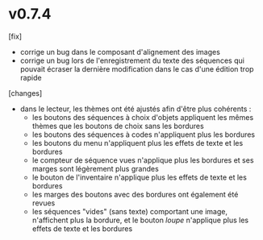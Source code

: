 # v0.7.4

[fix]
+ corrige un bug dans le composant d'alignement des images
+ corrige un bug lors de l'enregistrement du texte des séquences qui pouvait écraser la dernière modification dans le cas d'une édition trop rapide

[changes]
+ dans le lecteur, les thèmes ont été ajustés afin d'être plus cohérents :
  * les boutons des séquences à choix d'objets appliquent les mêmes thèmes que les boutons de choix sans les bordures
  * les boutons des séquences à codes n'appliquent plus les bordures
  * les boutons du menu n'appliquent plus les effets de texte et les bordures
  * le compteur de séquence vues n'applique plus les bordures et ses marges sont légèrement plus grandes
  * le bouton de l'inventaire n'applique plus les effets de texte et les bordures
  * les marges des boutons avec des bordures ont également été revues
  * les séquences "vides" (sans texte) comportant une image, n'affichent plus la bordure, et le bouton _loupe_ n'applique plus les effets de texte et les bordures
